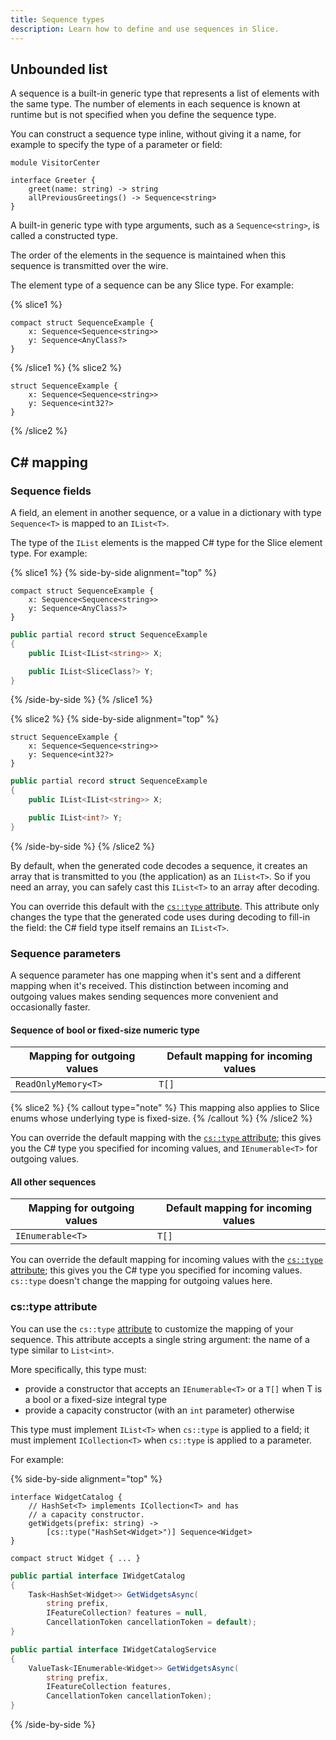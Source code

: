 ```yaml
---
title: Sequence types
description: Learn how to define and use sequences in Slice.
---
```


## Unbounded list

A sequence is a built-in generic type that represents a list of elements with the same type. The number of elements in
each sequence is known at runtime but is not specified when you define the sequence type.

You can construct a sequence type inline, without giving it a name, for example to specify the type of a parameter or
field:

```slice {% addMode=true %}
module VisitorCenter

interface Greeter {
    greet(name: string) -> string
    allPreviousGreetings() -> Sequence<string>
}
```

A built-in generic type with type arguments, such as a `Sequence<string>`, is called a constructed type.

The order of the elements in the sequence is maintained when this sequence is transmitted over the wire.

The element type of a sequence can be any Slice type. For example:

{% slice1 %}

```slice
compact struct SequenceExample {
    x: Sequence<Sequence<string>>
    y: Sequence<AnyClass?>
}
```

{% /slice1 %}
{% slice2 %}

```slice
struct SequenceExample {
    x: Sequence<Sequence<string>>
    y: Sequence<int32?>
}
```

{% /slice2 %}

## C# mapping

### Sequence fields

A field, an element in another sequence, or a value in a dictionary with type `Sequence<T>` is mapped to an `IList<T>`.

The type of the `IList` elements is the mapped C# type for the Slice element type. For example:

{% slice1 %}
{% side-by-side alignment="top" %}

```slice
compact struct SequenceExample {
    x: Sequence<Sequence<string>>
    y: Sequence<AnyClass?>
}
```

```csharp
public partial record struct SequenceExample
{
    public IList<IList<string>> X;

    public IList<SliceClass?> Y;
}
```

{% /side-by-side %}
{% /slice1 %}

{% slice2 %}
{% side-by-side alignment="top" %}

```slice
struct SequenceExample {
    x: Sequence<Sequence<string>>
    y: Sequence<int32?>
}
```

```csharp
public partial record struct SequenceExample
{
    public IList<IList<string>> X;

    public IList<int?> Y;
}
```

{% /side-by-side %}
{% /slice2 %}

By default, when the generated code decodes a sequence, it creates an array that is transmitted to you (the
application) as an `IList<T>`. So if you need an array, you can safely cast this `IList<T>` to an array after decoding.

You can override this default with the [`cs::type` attribute](#cs::type-attribute). This attribute only changes
the type that the generated code uses during decoding to fill-in the field: the C# field type itself remains an
`IList<T>`.

### Sequence parameters

A sequence parameter has one mapping when it's sent and a different mapping when it's received. This distinction between
incoming and outgoing values makes sending sequences more convenient and occasionally faster.

#### Sequence of bool or fixed-size numeric type

| Mapping for outgoing values | Default mapping for incoming values |
| --------------------------- | ----------------------------------- |
| `ReadOnlyMemory<T>`         | `T[]`                               |

{% slice2 %}
{% callout type="note" %}
This mapping also applies to Slice enums whose underlying type is fixed-size.
{% /callout %}
{% /slice2 %}

You can override the default mapping with the [`cs::type` attribute](#cs::type-attribute); this gives you the C#
type you specified for incoming values, and `IEnumerable<T>` for outgoing values.

#### All other sequences

| Mapping for outgoing values | Default mapping for incoming values |
| --------------------------- | ----------------------------------- |
| `IEnumerable<T>`            | `T[]`                               |

You can override the default mapping for incoming values with the [`cs::type` attribute](#cs::type-attribute);
this gives you the C# type you specified for incoming values. `cs::type` doesn't change the mapping for outgoing values
here.

### cs::type attribute

You can use the `cs::type` [attribute](attributes#c#-attributes) to customize the mapping of your sequence. This
attribute accepts a single string argument: the name of a type similar to `List<int>`.

More specifically, this type must:

- provide a constructor that accepts an `IEnumerable<T>` or a `T[]` when T is a bool or a fixed-size integral type
- provide a capacity constructor (with an `int` parameter) otherwise

This type must implement `IList<T>` when `cs::type` is applied to a field; it must implement `ICollection<T>` when
`cs::type` is applied to a parameter.

For example:

{% side-by-side alignment="top" %}

```slice
interface WidgetCatalog {
    // HashSet<T> implements ICollection<T> and has
    // a capacity constructor.
    getWidgets(prefix: string) ->
        [cs::type("HashSet<Widget>")] Sequence<Widget>
}

compact struct Widget { ... }
```

```csharp
public partial interface IWidgetCatalog
{
    Task<HashSet<Widget>> GetWidgetsAsync(
        string prefix,
        IFeatureCollection? features = null,
        CancellationToken cancellationToken = default);
}

public partial interface IWidgetCatalogService
{
    ValueTask<IEnumerable<Widget>> GetWidgetsAsync(
        string prefix,
        IFeatureCollection features,
        CancellationToken cancellationToken);
}
```

{% /side-by-side %}
